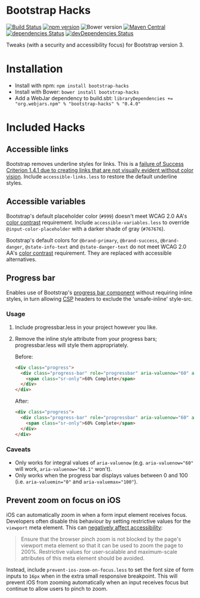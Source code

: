 Bootstrap Hacks
===============
[![Build Status](https://travis-ci.org/danielnixon/bootstrap-hacks.svg?branch=master)](https://travis-ci.org/danielnixon/bootstrap-hacks)
[![npm version](https://img.shields.io/npm/v/bootstrap-hacks.svg)](https://www.npmjs.com/package/bootstrap-hacks)
![Bower version](https://img.shields.io/bower/v/bootstrap-hacks.svg)
[![Maven Central](https://maven-badges.herokuapp.com/maven-central/org.webjars.npm/bootstrap-hacks/badge.svg)](https://maven-badges.herokuapp.com/maven-central/org.webjars.npm/bootstrap-hacks)
[![dependencies Status](https://david-dm.org/danielnixon/bootstrap-hacks/status.svg)](https://david-dm.org/danielnixon/bootstrap-hacks)
[![devDependencies Status](https://david-dm.org/danielnixon/bootstrap-hacks/dev-status.svg)](https://david-dm.org/danielnixon/bootstrap-hacks?type=dev)

Tweaks (with a security and accessibility focus) for Bootstrap version 3.

Installation
============
* Install with npm: `npm install bootstrap-hacks`
* Install with Bower: `bower install bootstrap-hacks`
* Add a WebJar dependency to build.sbt: `libraryDependencies += "org.webjars.npm" % "bootstrap-hacks" % "0.4.0"`

Included Hacks
==============

Accessible links
----------------
Bootstrap removes underline styles for links. This is a [failure of Success Criterion 1.4.1 due to creating links that are not visually evident without color vision](https://www.w3.org/TR/WCAG20-TECHS/F73.html). Include `accessible-links.less` to restore the default underline styles.

Accessible variables
--------------------
Bootstrap's default placeholder color (`#999`) doesn't meet WCAG 2.0 AA's [color contrast](http://www.w3.org/TR/UNDERSTANDING-WCAG20/visual-audio-contrast-contrast.html) requirement. Include `accessible-variables.less` to override `@input-color-placeholder` with a darker shade of gray (`#767676`).

Bootstrap's default colors for `@brand-primary`, `@brand-success`, `@brand-danger`, `@state-info-text` and `@state-danger-text` do not meet WCAG 2.0 AA's [color contrast](http://www.w3.org/TR/UNDERSTANDING-WCAG20/visual-audio-contrast-contrast.html) requirement. They are replaced with accessible alternatives.

Progress bar
------------

Enables use of Bootstrap's [progress bar component](http://getbootstrap.com/components/#progress) without requiring inline styles, in turn allowing [CSP](https://developer.mozilla.org/en-US/docs/Web/Security/CSP) headers to exclude the 'unsafe-inline' style-src.

### Usage

1. Include progressbar.less in your project however you like.
2. Remove the inline style attribute from your progress bars; progressbar.less will style them appropriately.

    Before:
    
    ```html
    <div class="progress">
      <div class="progress-bar" role="progressbar" aria-valuenow="60" aria-valuemin="0" aria-valuemax="100" style="width: 60%;">
        <span class="sr-only">60% Complete</span>
      </div>
    </div>
    ```
    
    After:
    
    ```html
    <div class="progress">
      <div class="progress-bar" role="progressbar" aria-valuenow="60" aria-valuemin="0" aria-valuemax="100">
        <span class="sr-only">60% Complete</span>
      </div>
    </div>
    ```

### Caveats

* Only works for integral values of `aria-valuenow` (e.g. `aria-valuenow="60"` will work, `aria-valuenow="60.1"` won't).
* Only works when the progress bar displays values between 0 and 100 (i.e. `aria-valuemin="0"` and  `aria-valuemax="100"`).

Prevent zoom on focus on iOS
----------------------------

iOS can automatically zoom in when a form input element receives focus. Developers often disable this behaviour by setting restrictive values for the `viewport` meta element. This can [negatively affect accessibility](https://www.w3.org/TR/mobile-accessibility-mapping/#zoom-magnification):

> Ensure that the browser pinch zoom is not blocked by the page's viewport meta element so that it can be used to zoom the page to 200%. Restrictive values for user-scalable and maximum-scale attributes of this meta element should be avoided.

Instead, include `prevent-ios-zoom-on-focus.less` to set the font size of form inputs to `16px` when in the extra small responsive breakpoint. This will prevent iOS from zooming automatically when an input receives focus but continue to allow users to pinch to zoom.
